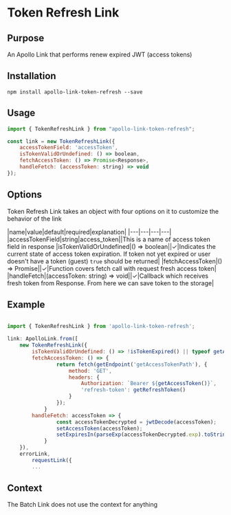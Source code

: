 # Token Refresh Link

## Purpose
An Apollo Link that performs renew expired JWT (access tokens)

## Installation

`npm install apollo-link-token-refresh --save`

## Usage
```js
import { TokenRefreshLink } from "apollo-link-token-refresh";

const link = new TokenRefreshLink({
	accessTokenField: 'accessToken',
	isTokenValidOrUndefined: () => boolean,
	fetchAccessToken: () => Promise<Response>,
	handleFetch: (accessToken: string) => void
});
```

## Options
Token Refresh Link takes an object with four options on it to customize the behavior of the link

|name|value|default|required|explanation|
|---|---|---|---|
|accessTokenField|string|access_token||This is a name of access token field in response
|isTokenValidOrUndefined|() => boolean||✓|Indicates the current state of access token expiration. If token not yet expired or user doesn't have a token (guest) `true` should be returned|
|fetchAccessToken|() => Promise<Response>||✓|Function covers fetch call with request fresh access token|
|handleFetch|(accessToken: string) => void||✓|Callback which receives fresh token from Response. From here we can save token to the storage|

## Example
```js

import { TokenRefreshLink } from 'apollo-link-token-refresh';

link: ApolloLink.from([
    new TokenRefreshLink({
    	isTokenValidOrUndefined: () => !isTokenExpired() || typeof getAccessToken() !== 'string'
    	fetchAccessToken: () => {
				return fetch(getEndpoint('getAccessTokenPath'), {
					method: 'GET',
					headers: {
						Authorization: `Bearer ${getAccessToken()}`,
						'refresh-token': getRefreshToken()
					}
				});
			}
    	handleFetch: accessToken => {
				const accessTokenDecrypted = jwtDecode(accessToken);
				setAccessToken(accessToken);
				setExpiresIn(parseExp(accessTokenDecrypted.exp).toString());
			}
    }),
    errorLink,
        requestLink({
		...
```

## Context
The Batch Link does not use the context for anything

